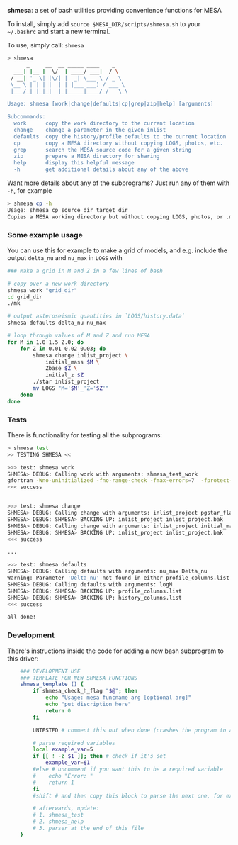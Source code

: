 **shmesa**: a set of bash utilities providing convenience functions for MESA 

To install, simply add `source $MESA_DIR/scripts/shmesa.sh` to your `~/.bashrc` and start a new terminal.

To use, simply call: `shmesa `

```bash
> shmesa
      _     __  __ _____ ____    _
  ___| |__ |  \/  | ____/ ___|  / \
 / __| '_ \| |\/| |  _| \___ \ / _ \
 \__ \ | | | |  | | |___ ___) / ___ \
 |___/_| |_|_|  |_|_____|____/_/   \_\

Usage: shmesa [work|change|defaults|cp|grep|zip|help] [arguments]

Subcommands:
  work      copy the work directory to the current location
  change    change a parameter in the given inlist
  defaults  copy the history/profile defaults to the current location
  cp        copy a MESA directory without copying LOGS, photos, etc.
  grep      search the MESA source code for a given string
  zip       prepare a MESA directory for sharing
  help      display this helpful message
  -h        get additional details about any of the above
```

Want more details about any of the subprograms? Just run any of them with `-h`, for example 
```bash
> shmesa cp -h
Usage: shmesa cp source_dir target_dir
Copies a MESA working directory but without copying LOGS, photos, or .mesa_temp_cache
```

### Some example usage 
You can use this for example to make a grid of models, and e.g. include the output `delta_nu` and `nu_max` in `LOGS` with 
```bash
### Make a grid in M and Z in a few lines of bash

# copy over a new work directory 
shmesa work "grid_dir"
cd grid_dir
./mk

# output asteroseismic quantities in `LOGS/history.data` 
shmesa defaults delta_nu nu_max

# loop through values of M and Z and run MESA 
for M in 1.0 1.5 2.0; do 
    for Z in 0.01 0.02 0.03; do 
        shmesa change inlist_project \
            initial_mass $M \
            Zbase $Z \
            initial_z $Z
        ./star inlist_project 
        mv LOGS "M='$M'_'Z='$Z'" 
    done 
done 

```


### Tests
There is functionality for testing all the subprograms:

```bash
> shmesa test
>> TESTING SHMESA <<

>>> test: shmesa work
SHMESA> DEBUG: Calling work with arguments: shmesa_test_work
gfortran -Wno-uninitialized -fno-range-check -fmax-errors=7  -fprotect-parens -fno-sign-zero ...
<<< success


>>> test: shmesa change
SHMESA> DEBUG: Calling change with arguments: inlist_project pgstar_flag .false.
SHMESA> DEBUG: SHMESA> BACKING UP: inlist_project inlist_project.bak
SHMESA> DEBUG: Calling change with arguments: inlist_project initial_mass 1.2 Z 0.01 Zbase 0.01
SHMESA> DEBUG: SHMESA> BACKING UP: inlist_project inlist_project.bak
<<< success

...

>>> test: shmesa defaults
SHMESA> DEBUG: Calling defaults with arguments: nu_max Delta_nu
Warning: Parameter 'Delta_nu' not found in either profile_columns.list or history_columns.list.
SHMESA> DEBUG: Calling defaults with arguments: logM
SHMESA> DEBUG: SHMESA> BACKING UP: profile_columns.list
SHMESA> DEBUG: SHMESA> BACKING UP: history_columns.list
<<< success

all done!
```

### Development
There's instructions inside the code for adding a new bash subprogram to this driver: 
```bash
    ### DEVELOPMENT USE 
    ### TEMPLATE FOR NEW SHMESA FUNCTIONS 
    shmesa_template () {
        if shmesa_check_h_flag "$@"; then
            echo "Usage: mesa funcname arg [optional arg]"
            echo "put discription here"
            return 0
        fi

        UNTESTED # comment this out when done (crashes the program to avoid problems)

        # parse required variables 
        local example_var=5 
        if [[ ! -z $1 ]]; then # check if it's set 
            example_var=$1
        #else # uncomment if you want this to be a required variable
        #    echo "Error: "
        #    return 1
        fi
        #shift # and then copy this block to parse the next one, for example 

        # afterwards, update:
        # 1. shmesa_test 
        # 2. shmesa_help 
        # 3. parser at the end of this file 
    }
```

